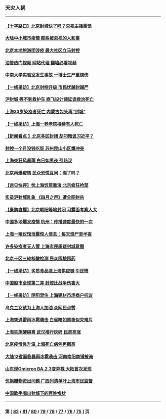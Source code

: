 ### 天灾人祸
---
#### [【十字路口】北京封城快了吗？央视主播露馅](../../pages/ncid280/n13721080.md?04270045) 
#### [大陆中小城市疫情 那些被忽视的人和事](../../pages/ncid280/n13721015.md?04270045) 
#### [北京本地旅游团涉疫 最大社区立马封控](../../pages/ncid280/n13720803.md?04270045) 
#### [油管热门视频 网站代理 翻墙必看视频](http://209.222.30.114:81/youtube.html?04270045)
#### [中南大学实验室发生事故 一博士生严重烧伤](../../pages/ncid280/n13720927.md?04270045) 
#### [【一线采访】北京封控升级 市民忧越封越严](../../pages/ncid280/n13720886.md?04270045) 
#### [沪封城 等不到救护车 商飞设计师延误救治死亡](../../pages/ncid280/n13720875.md?04270045) 
#### [上海33岁染疫者死亡 内蒙古包头再“封城”](../../pages/ncid280/n13720802.md?04270045) 
#### [【一线采访】上海一养老院持续有人死亡](../../pages/ncid280/n13720350.md?04270045) 
#### [【新闻看点 】北京多区封闭 胡叼暗讽习近平？](../../pages/ncid280/n13720389.md?04270045) 
#### [封控一个月没钱吃饭 苏州昆山小区爆冲突](../../pages/ncid280/n13720716.md?04270045) 
#### [上海突狂风暴雨 白日如黑夜 引热议](../../pages/ncid280/n13720618.md?04270045) 
#### [北京再爆疫情 民众恐慌互问：囤了吗？](../../pages/ncid280/n13720653.md?04270045) 
#### [【远见快评】忧上海饥荒重演 北京疯狂抢菜](../../pages/ncid280/n13720596.md?04270045) 
#### [实录沪封城乱象 《四月之声》遭全网封杀](../../pages/ncid280/n13720629.md?04270045) 
#### [【秦鹏直播】北京朝阳等地封闭 习露面考察人大](../../pages/ncid280/n13720605.md?04270045) 
#### [中国多地爆发疫情 杭州：传播速度最快的一次](../../pages/ncid280/n13720578.md?04270045) 
#### [上海一殡仪馆泄露惊人信息：每天烧尸至半夜](../../pages/ncid280/n13720413.md?04270045) 
#### [许多染疫者无人管 上海市民质疑封城意图](../../pages/ncid280/n13720358.md?04270045) 
#### [北京十区三轮核酸检测 民众囤粮囤药](../../pages/ncid280/n13720207.md?04270045) 
#### [【一线采访】劣质食品进上海供应链 引民愤](../../pages/ncid280/n13720084.md?04270045) 
#### [中国股市全球第二差 封控比战争伤害大](../../pages/ncid280/n13720380.md?04270045) 
#### [【一线采访】阴阳混住 上海建材市场商户抗议](../../pages/ncid280/n13720290.md?04270045) 
#### [乌克兰女孩为上海人加油 众网民点赞](../../pages/ncid280/n13720169.md?04270045) 
#### [上海突遇雷雨冰雹袭击 白昼暗如黑夜似灾难片](../../pages/ncid280/n13720204.md?04270045) 
#### [上海实施硬隔离 武汉推行灰码 民怨高涨](../../pages/ncid280/n13719741.md?04270045) 
#### [北京疫情急升温 上海死亡病例再飙高](../../pages/ncid280/n13719981.md?04270045) 
#### [大陆12省面临暴雨冰雹袭击 河南南阳商铺被淹](../../pages/ncid280/n13719939.md?04270045) 
#### [山东现Omicron BA.2.3变异株 大陆首次发现](../../pages/ncid280/n13719828.md?04270045) 
#### [忧捐赠物资出问题 广西列清单吁上海市民监督](../../pages/ncid280/n13719434.md?04270045) 
#### [中国歌手唱出封城下的百姓惨状](../../pages/ncid280/n13719511.md?04270045) 

---
#### 第 [ [82](./82.md?04270045) / [81](./81.md?04270045) / [80](./80.md?04270045) / [79](./79.md?04270045) / [78](./78.md?04270045) / [77](./77.md?04270045) / [76](./76.md?04270045) / [75](./75.md?04270045) ] 页
